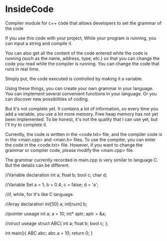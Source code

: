 # InsideCode
Compiler module for c++ code that allows developers to set the grammar of the code

If you use this code with your project,
While your program is running, you can input a string and compile it.

You can also get all the content of the code entered while the code is running
(such as the name, address, type, etc.) 
so that you can change the code you read while the compiler is running. 
You can change the code that runs in real time.

Simply put, the code executed is controlled by making it a variable.

Using these things, you can create your own grammar in your language.
You can implement several convenient functions in your language.
Or you can discover new possibilities of coding.

But it's not complete yet.
It contains a lot of information, so every time you add a variable, you use a lot more memory.
Free heap memory has not yet been implemented.
To be honest, it's not the quality that I can use yet, but I'll try to complete it.

Currently, the code is written in the <code.txt> file, and the compiler code is in the <main.cpp> and <main.h> files.
To use the compiler, you can enter the code in the <code.txt> file.
However, if you want to change the grammar or compiler code, please modify the <main.cpp> file.

The grammar currently recorded in main.cpp is very similar to language C. But the details can be different.

//Variable declaration
int a;
float b;
bool c;
char d;

//Variable Set
a = 1;
b = 0.4;
c = false;
d = 'a';

//if, while, for
It's like C language.

//Array declaration
int[50] a;
int[num] b;

//pointer useage
int a;
a = 10;
int* aptr;
aptr = &a;

//struct useage
struct ABC{
  int a;
  float b;
  bool c;
};

int main(){
  ABC abc;
  abc.a = 10;
  return 0;
}
